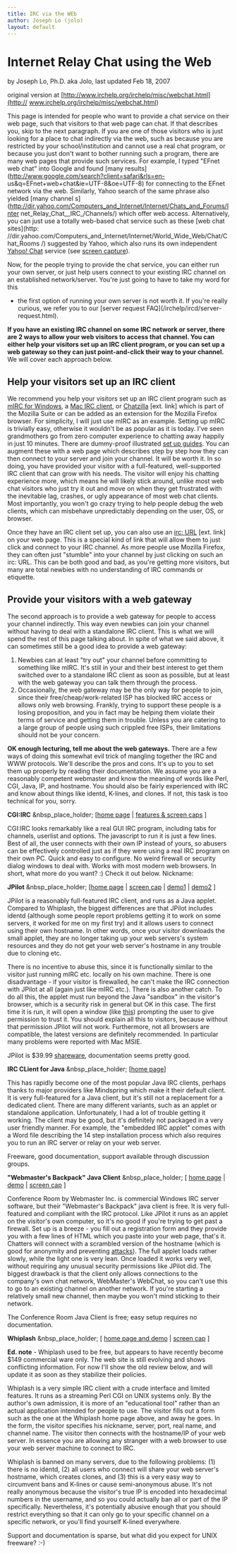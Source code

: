 ```yaml
---
title: IRC via the WEb
author: Joseph Lo (jolo)
layout: default
---
```


# Internet Relay Chat using the Web

by Joseph Lo, Ph.D. aka Jolo, last updated Feb 18, 2007

original version at [http://www.irchelp.org/irchelp/misc/webchat.html](http://
www.irchelp.org/irchelp/misc/webchat.html)

This page is intended for people who want to provide a chat service on their
web page, such that visitors to that web page can chat. If that describes you,
skip to the next paragraph. If you are one of those visitors who is just
looking for a place to chat indirectly via the web, such as because you are
restricted by your school/institution and cannot use a real chat program, or
because you just don't want to bother running such a program, there are many
web pages that provide such services. For example, I typed "EFnet web chat"
into Google and found [many
results](http://www.google.com/search?client=safari&rls=en-
us&q=EFnet+web+chat&ie=UTF-8&oe=UTF-8) for connecting to the EFnet network via
the web. Similarly, Yahoo search of the same phrase also yielded [many channel
s](http://dir.yahoo.com/Computers_and_Internet/Internet/Chats_and_Forums/Inter
net_Relay_Chat__IRC_/Channels/) which offer web access. Alternatively, you can
just use a totally web-based chat service such as these [web chat sites](http:
//dir.yahoo.com/Computers_and_Internet/Internet/World_Wide_Web/Chat/Chat_Rooms
/) suggested by Yahoo, which also runs its own independent [Yahoo!
Chat](http://chat.yahoo.com/) service (see [screen capture](webchat_yh.gif)).

Now, for the people trying to provide the chat service, you can either run
your own server, or just help users connect to your existing IRC channel on an
established network/server. You're just going to have to take my word for this
- the first option of running your own server is not worth it. If you're
really curious, we refer you to our [server request FAQ](/irchelp/ircd/server-
request.html).

**If you have an existing IRC channel on some IRC network or server, there are 2 ways to allow your web visitors to access that channel. You can either help your visitors set up an IRC client program, or you can set up a web gateway so they can just point-and-click their way to your channel.** We will cover each approach below.

## Help your visitors set up an IRC client

We recommend you help your visitors set up an IRC client program such as [mIRC
for Windows](../mirc/), a [Mac IRC client](../mac/), or
[Chatzilla](http://www.hacksrus.com/~ginda/chatzilla/) [ext. link] which is
part of the Mozilla Suite or can be added as an extension for the Mozilla
Firefox browser. For simplicity, I will just use mIRC as an example. Setting
up mIRC is trivially easy, otherwise it wouldn't be as popular as it is today.
I've seen grandmothers go from zero computer experience to chatting away
happily in just 10 minutes. There are dummy-proof illustrated [set up
guides](http://www.mirc.com/install.html). You can augment these with a web
page which describes step by step how they can then connect to your server and
join your channel. It will be worth it. In so doing, you have provided your
visitor with a full-featured, well-supported IRC client that can grow with his
needs. The visitor will enjoy his chatting experience more, which means he
will likely stick around, unlike most web chat visitors who just try it out
and move on when they get frustrated with the inevitable lag, crashes, or ugly
appearance of most web chat clients. Most importantly, you won't go crazy
trying to help people debug the web clients, which can misbehave unpredictably
depending on the user, OS, or browser.

Once they have an IRC client set up, you can also use an [irc:
URL](http://www.w3.org/Addressing/draft-mirashi-url-irc-01.txt) [ext. link] on
your web page. This is a special kind of link that will allow them to just
click and connect to your IRC channel. As more people use Mozilla Firefox,
they can often just "stumble" into your channel by just clicking on such an
irc: URL. This can be both good and bad, as you're getting more visitors, but
many are total newbies with no understanding of IRC commands or etiquette.

## Provide your visitors with a web gateway

The second approach is to provide a web gateway for people to access your
channel indirectly. This way even newbies can join your channel without having
to deal with a standalone IRC client. This is what we will spend the rest of
this page talking about. In spite of what we said above, it can sometimes
still be a good idea to provide a web gateway:

  1. Newbies can at least "try out" your channel before committing to something like mIRC. It's still in your and their best interest to get them switched over to a standalone IRC client as soon as possible, but at least with the web gateway you can talk them through the process.
  2. Occasionally, the web gateway may be the only way for people to join, since their free/cheap/work-related ISP has blocked IRC access or allows only web browsing. Frankly, trying to support these people is a losing proposition, and you in fact may be helping them violate their terms of service and getting them in trouble. Unless you are catering to a large group of people using such crippled free ISPs, their limitations should not be your concern.

**OK enough lecturing, tell me about the web gateways.** There are a few ways of doing this somewhat evil trick of mangling together the IRC and WWW protocols. We'll describe the pros and cons. It's up to you to set them up properly by reading their documentation. We assume you are a reasonably competent webmaster and know the meaning of words like Perl, CGI, Java, IP, and hostname. You should also be fairly experienced with IRC and know about things like identd, K-lines, and clones. If not, this task is too technical for you, sorry.

**CGI:IRC** &nbsp_place_holder; [[home page](http://cgiirc.org/) | [features & screen caps](http://cgiirc.org/features/) ]

CGI:IRC looks remarkably like a real GUI IRC program, including tabs for
channels, userlist and options. The javascript to run it is just a few lines.
Best of all, the user connects with their own IP instead of yours, so abusers
can be effectively controlled just as if they were using a real IRC program on
their own PC. Quick and easy to configure. No weird firewall or security
dialog windows to deal with. Works with most modern web browsers. In short,
what more do you want? :) Check it out below.  Nickname:

**JPilot** &nbsp_place_holder; [[home page](http://www.jpilot.com/) | [screen cap](webchat_jp.gif) | [demo1](http://www.jpilot.com/java/irc/chat.html) | [demo2](http://www.arklink.net/Chat/chat.html) ]

JPilot is a reasonably full-featured IRC client, and runs as a Java applet.
Compared to Whiplash, the biggest differences are that JPilot includes identd
(although some people report problems getting it to work on some servers, it
worked for me on my first try) and it allows users to connect using their own
hostname. In other words, once your visitor downloads the small applet, they
are no longer taking up your web servers's system resources and they do not
get your web server's hostname in any trouble due to cloning etc.

There is no incentive to abuse this, since it is functionally similar to the
visitor just running mIRC etc. locally on his own machine. There is one
disadvantage - if your visitor is firewalled, he can't make the IRC connection
with JPilot at all (again just like mIRC etc.). There is also another catch.
To do all this, the applet must run beyond the Java "sandbox" in the visitor's
browser, which is a security risk in general but OK in this case. The first
time it is run, it will open a window (like [this](webchat_perm.gif))
prompting the user to give permission to trust it. You should explain all this
to visitors, because without that permission JPilot will not work.
Furthermore, not all browsers are compatible, the latest versions are
definitely recommended. In particular many problems were reported with Mac
MSIE.

JPilot is $39.99 [shareware](/irchelp/misc/shareware.html), documentation
seems pretty good.

**IRC CLient for Java** &nbsp_place_holder; [[home page](http://www.alphaworks.ibm.com/formula/)]

This has rapidly become one of the most popular Java IRC clients, perhaps
thanks to major providers like Mindspring which make it their default client.
It is very full-featured for a Java client, but it's still not a replacement
for a dedicated client. There are many different variants, such as an applet
or standalone application. Unfortunately, I had a lot of trouble getting it
working. The client may be good, but it's definitely not packaged in a very
user friendly manner. For example, the "embedded IRC applet" comes with a Word
file describing the 14 step installation process which also requires you to
run an IRC server or relay on your web server.

Freeware, good documentation, support available through discussion groups.

**"Webmaster's Backpack" Java Client** &nbsp_place_holder; [ [home page](http://www.conferenceroom.com/products/productshome.shtml) | [demo](webchat_confrm.html) | [screen cap](webchat_confrm.gif) ]

Conference Room by Webmaster Inc. is commercial Windows IRC server software,
but their "Webmaster's Backpack" java client is free. It is very full-featured
and compliant with the IRC protocol. Like JPilot it runs as an applet on the
visitor's own computer, so it's no good if you're trying to get past a
firewall. Set up is a breeze - you fill out a registration form and they
provide you with a few lines of HTML which you paste into your web page,
that's it. Chatters will connect with a scrambled version of the hostname
(which is good for anonymity and preventing [attacks](../irchelp/nuke/)). The
full applet loads rather slowly, while the light one is very lean. Once loaded
it works very well, without requiring any unusual security permissions like
JPilot did. The biggest drawback is that the client only allows connections to
the company's own chat network, WebMaster's WebChat, so you can't use this to
go to an existing channel on another network. If you're starting a relatively
small new channel, then maybe you won't mind sticking to their network.

The Conference Room Java Client is free; easy setup requires no documentation.

**Whiplash** &nbsp_place_holder; [ [home page and demo](http://www.networkdweebs.com/stuff/whiplash/) | [screen cap](webchat_whip.gif) ]

**Ed. note** - Whiplash used to be free, but appears to have recently become $149 commercial ware only. The web site is still evolving and shows conflicting information. For now I'll show the old review below, and will update it as soon as they stabilize their policies.

Whiplash is a very simple IRC client with a crude interface and limited
features. It runs as a streaming Perl CGI on UNIX systems only. By the
author's own admission, it is more of an "educational tool" rather than an
actual application intended for people to use. The visitor fills out a form
such as the one at the Whiplash home page above, and away he goes. In the
form, the visitor specifies his nickname, server, port, real name, and channel
name. The visitor then connects with the hostname/IP of your web server. In
essence you are allowing any stranger with a web browser to use your web
server machine to connect to IRC.

Whiplash is banned on many servers, due to the following problems: (1) there
is no identd, (2) all users who connect will share your web server's hostname,
which creates clones, and (3) this is a very easy way to circumvent bans and
K-lines or cause semi-anonymous abuse. It's not really anonymous because the
visitor's true IP is encoded into hexadecimal numbers in the username, and so
you could actually ban all or part of the IP specifically. Nevertheless, it's
potentially abusive enough that you should restrict everything so that it can
only go to your specific channel on a specific network, or you'll find
yourself K-lined everywhere.

Support and documentation is sparse, but what did you expect for UNIX
freeware? :-)
